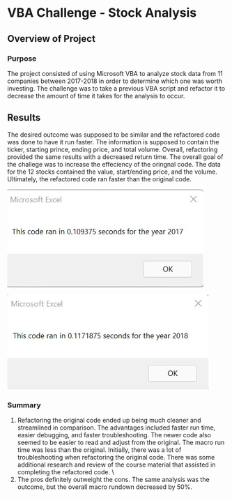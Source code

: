 # VBA Challenge - Stock Analysis

## Overview of Project

### Purpose
The project consisted of using Microsoft VBA to analyze stock data from 11 companies between 2017-2018 in order to determine which one was worth investing. The challenge was to take a previous VBA script and refactor it to decrease the amount of time it takes for the analysis to occur. 

## Results

The desired outcome was supposed to be similar and the refactored code was done to have it run faster. The information is supposed to contain the ticker, starting prince, ending price, and total volume. Overall, refactoring provided the same results with a decreased return time. The overall goal of the challege was to increase the effeciency of the oringnal code. The data for the 12 stocks contained the value, start/ending price, and the volume. Ultimately, the refactored code ran faster than the original code.

![This is an image](https://github.com/gonzojc/vba-challenge/blob/main/Resources/VBA_Challenge_2017.jpg)

![This is an image](https://github.com/gonzojc/vba-challenge/blob/main/Resources/VBA_Challenge_2018.jpg)

### Summary

1. Refactoring the original code ended up being much cleaner and streamlined in comparison. The advantages included faster run time, easier debugging, and faster troubleshooting. The newer code also seemed to be easier to read and adjust from the original. The macro run time was less than the original. Initially, there was a lot of troubleshooting when refactoring the original code. There was some additional research and review of the course material that assisted in completing the refactored code. \
2. The pros definitely outweight the cons. The same analysis was the outcome, but the overall macro rundown decreased by 50%.


